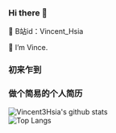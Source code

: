 ### Hi there 👋

💬 B站id：Vincent_Hsia

🔭 I’m Vince.

### 初来乍到
### 做个简易的个人简历

<!--
**Vincent3Hsia/Vincent3Hsia** is a ✨ _special_ ✨ repository because its `README.md` (this file) appears on your GitHub profile.

Here are some ideas to get you started:

- 🔭 I’m currently working on ...
- 🌱 I’m currently learning ...
- 👯 I’m looking to collaborate on ...
- 🤔 I’m looking for help with ...
- 💬 Ask me about ...
- 📫 How to reach me: ...
- 😄 Pronouns: ...
- ⚡ Fun fact: ...
-->

![Vincent3Hsia's github stats](https://github-readme-stats.vercel.app/api?username=Vincent3Hsia&show_icons=true&include_all_commits=true)  
![Top Langs](https://github-readme-stats.vercel.app/api/top-langs/?username=Vincent3Hsia&card_width=495)
